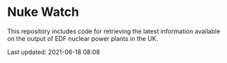 # Nuke Watch

This repository includes code for retrieving the latest information available on the output of EDF nuclear power plants in the UK.

Last updated: 2021-06-18 08:08